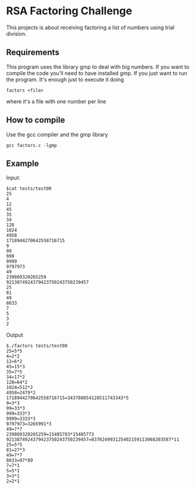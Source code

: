 # RSA Factoring Challenge

This projects is about receiving factoring a list of numbers using trial division. 



## Requirements

This program uses the library gmp to deal with big numbers. If you want to compile the code you'll need to have installed gmp. If you just want to run the program. It's enough just to execute it doing

```
factors <file>
```

where <file> it's a file with one number per line

## How to compile

Use the gcc compiler and the gmp library

```
gcc factors.c -lgmp
```

## Example

Input:

```
$cat tests/test00
25
4
12
45
35
34
128
1024
4958
1718944270642558716715
9
99
999
9999
9797973
49
239809320265259
9213874924379423750243750239457
25
81
49
8633
7
5
3
2
```

Output

```
$./factors tests/test00
25=5*5
4=2*2
12=6*2
45=15*3
35=7*5
34=17*2
128=64*2
1024=512*2
4958=2479*2
1718944270642558716715=343788854128511743343*5
9=3*3
99=33*3
999=333*3
9999=3333*3
9797973=3265991*3
49=7*7
239809320265259=15485783*15485773
9213874924379423750243750239457=837624993125402159113068203587*11
25=5*5
81=27*3
49=7*7
8633=97*89
7=7*1
5=5*1
3=3*1
2=2*1
```

